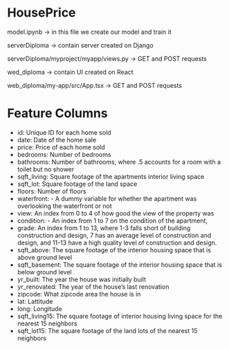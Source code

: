 # HousePrice

model.ipynb -> in this file we create our model and train it

serverDiploma -> contain server created on Django

serverDiploma/myproject/myapp/views.py -> GET and POST requests

wed_diploma -> contain UI created on React

web_diploma/my-app/src/App.tsx -> GET and POST requests

# Feature Columns

- id: Unique ID for each home sold
- date: Date of the home sale
- price: Price of each home sold
- bedrooms: Number of bedrooms
- bathrooms: Number of bathrooms, where .5 accounts for a room with a toilet but no shower
- sqft_living: Square footage of the apartments interior living space
- sqft_lot: Square footage of the land space
- floors: Number of floors
- waterfront: - A dummy variable for whether the apartment was overlooking the waterfront or not
- view: An index from 0 to 4 of how good the view of the property was
- condition: - An index from 1 to 7 on the condition of the apartment,
- grade: An index from 1 to 13, where 1-3 falls short of building construction and design, 7 has an average level of construction and design, and 11-13 have a high quality level of construction and design.
- sqft_above: The square footage of the interior housing space that is above ground level
- sqft_basement: The square footage of the interior housing space that is below ground level
- yr_built: The year the house was initially built
- yr_renovated: The year of the house’s last renovation
- zipcode: What zipcode area the house is in
- lat: Lattitude
- long: Longitude
- sqft_living15: The square footage of interior housing living space for the nearest 15 neighbors
- sqft_lot15: The square footage of the land lots of the nearest 15 neighbors
